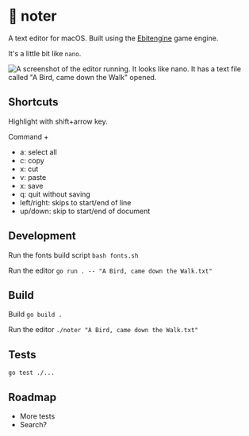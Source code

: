 # 📝 noter

A text editor for macOS. Built using the [Ebitengine](https://github.com/hajimehoshi/ebiten) game engine.

It's a little bit like `nano`.

![A screenshot of the editor running. It looks like nano. It has a text file called "A Bird, came down the Walk" opened.](https://github.com/healeycodes/noter/blob/main/preview.png)

## Shortcuts

Highlight with shift+arrow key.

Command +
- a: select all
- c: copy
- x: cut
- v: paste
- x: save
- q: quit without saving
- left/right: skips to start/end of line
- up/down: skip to start/end of document

## Development

Run the fonts build script `bash fonts.sh`

Run the editor `go run . -- "A Bird, came down the Walk.txt"`

## Build

Build `go build .`

Run the editor `./noter "A Bird, came down the Walk.txt"`

## Tests

`go test ./...`

## Roadmap

- More tests
- Search?
